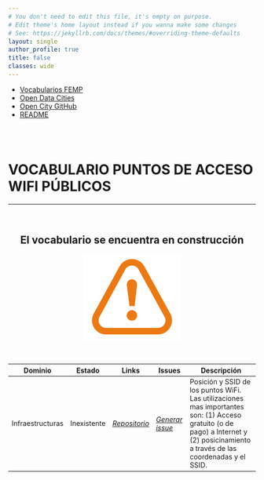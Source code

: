 ```yaml
---
# You don't need to edit this file, it's empty on purpose.
# Edit theme's home layout instead if you wanna make some changes
# See: https://jekyllrb.com/docs/themes/#overriding-theme-defaults
layout: single
author_profile: true 
title: false
classes: wide
---
```

<head>
<link href="stylesheet.css" rel="stylesheet"/>
  
  <nav class="style-4">
<ul class="menu-4">
	<li class="current"><a href="https://fempcatalogo.github.io/FEMPTFG/" data-hover="Vocabularios FEMP">Vocabularios FEMP</a></li>
	<li class="left"><a href="http://vocab.linkeddata.es/datosabiertos/" data-hover="Open Data Cities">Open Data Cities</a></li>
	<li class="left"><a href="https://github.com/opencitydata/" data-hover="Open City GitHub">Open City GitHub</a></li>
	<li class="left"><a href="https://github.com/opencitydata/infraestructuras-puntos-wifi/blob/master/README.md" data-hover="README">README</a>
</ul>
	</nav>
	<br><br>
  
</head>

<div id="bodyid">
<link href="stylesheet.css" rel="stylesheet"/>

<h1> VOCABULARIO PUNTOS DE ACCESO WIFI PÚBLICOS </h1>
</div>
  
---

&nbsp;
 
<h2 float="right" align="center"> El vocabulario se encuentra en construcción </h2>

<p float="right" align="center">   
<img src="img/constrA.png" alt="Construction" width="200"/>
</p>

&nbsp; &nbsp;

  
  
| Dominio |  Estado  |   Links   |   Issues   |   Descripción   | 
| -------- | -------- | --------- | ---------- | --------------- |
| Infraestructuras | Inexistente | *[Repositorio](https://github.com/opencitydata/infraestructuras-puntos-wifi)*  |  *[Generar issue](https://github.com/opencitydata/infraestructuras-puntos-wifi/issues)*   | Posición y SSID de los puntos WiFi. Las utilizaciones mas importantes son: (1) Acceso gratuito (o de pago) a Internet y (2) posicinamiento a través de las coordenadas y el SSID.  |  
 
 
  

 
&nbsp;




